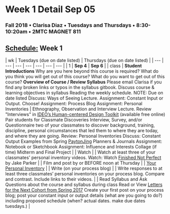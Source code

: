 # Week 1 Detail Sep 05

### Fall 2018 • Clarisa Diaz • Tuesdays and Thursdays • 8:30-10:20am • 2MTC MAGNET 811

## [Schedule:](./) Week 1

| wk | Tuesdays \(due on date listed\) | Thursdays \(due on date listed\) |
| --- | --- | --- | --- | --- | --- | --- |
| 1 | **Sep 4** | **Sep 6** |
| class |  **Student Introductions** Why are you here beyond this course is required? What do you think you will get out of this course? What do you want to get out of this course? **Overview of Course / Review Syllabus** Please email Clarisa if you find any broken links or typos in the syllabus gitbook. Discuss course & learning objectives in syllabus Reading the weekly schedule. NOTE: Due on date listed Discuss: Ways of Seeing Lecture. Assignment: Constant Input or Output. Choose! Assignment: Process Blog Assignment: Personal Inventories |  Ethnography, Observation and Interview Lecture. Review "Interviews" in [IDEO’s Human-centered Design Toolkit](http://www.designkit.org/resources/1) \(available free online\) Pair students for Classmate Discoveries Interview, Survey, and/or Questionnaire two of your classmates to discover background, training, discipline, personal circumstances that led them to where they are today, and where they are going.  Review: Personal Inventories Discuss: Constant Output Examples from Spring [Payton](https://paytonmeyer-process.tumblr.com/)[Jing](https://jinghuangideation.tumblr.com/tagged/Discovery-log) Planners & Journals Assignment: Notebook or Sketchbook Assignment: Influence and Interests Collage \(if time\) Midterm and Final Project |
| Watch |  | Watch at least three of your classmates' personal inventory videos. Watch: Watch [Finished Not Perfect](https://www.youtube.com/watch?v=lRtV-ugIT0k) by Jake Parker |
| Film and post by or BEFORE noon at Thursday |  | [Your Personal Inventory](../assignments/personal-inventory.md) |
| Write \(on your process blog\) |  | Write responses to at least three classmates’ personal inventories on your process blog. Compare and contrast. Include links to their videos. |
| Read Syllabus and Ask Questions about the course and syllabus during class Read or View [Letters for the Next Cohort from Spring 2017](https://drive.google.com/open?id=0B3GbS-Wqk2AHODlPWXVQWkFBNGM) Create your first post on your process blog; post your constant input or output details \(what are you going to do?\) including proposed schedule \(when? actual dates. make due dates tuesdays.\) |

